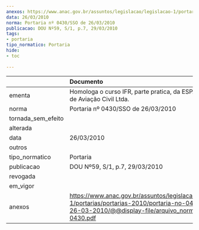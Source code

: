 ```yaml
---
anexos: https://www.anac.gov.br/assuntos/legislacao/legislacao-1/portarias/portarias-2010/portaria-no-0430-sso-de-26-03-2010/@@display-file/arquivo_norma/PA2010-0430.pdf
data: 26/03/2010
norma: Portaria nº 0430/SSO de 26/03/2010
publicacao: DOU Nº59, S/1, p.7, 29/03/2010
tags:
- portaria
tipo_normatico: Portaria
hide: 
- toc 
 
---
```


|                    | Documento                                                                                                                                                         |
|:-------------------|:------------------------------------------------------------------------------------------------------------------------------------------------------------------|
| ementa             | Homologa o curso IFR, parte pratica, da ESPACI Escola de Aviação Civil Ltda.                                                                                      |
| norma              | Portaria nº 0430/SSO de 26/03/2010                                                                                                                                |
| tornada_sem_efeito |                                                                                                                                                                   |
| alterada           |                                                                                                                                                                   |
| data               | 26/03/2010                                                                                                                                                        |
| outros             |                                                                                                                                                                   |
| tipo_normatico     | Portaria                                                                                                                                                          |
| publicacao         | DOU Nº59, S/1, p.7, 29/03/2010                                                                                                                                    |
| revogada           |                                                                                                                                                                   |
| em_vigor           |                                                                                                                                                                   |
| anexos             | https://www.anac.gov.br/assuntos/legislacao/legislacao-1/portarias/portarias-2010/portaria-no-0430-sso-de-26-03-2010/@@display-file/arquivo_norma/PA2010-0430.pdf |
